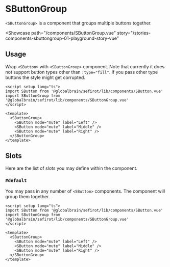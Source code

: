 <script setup lang="ts">
import SButton from 'sefirot/components/SButton.vue'
import SButtonGroup from 'sefirot/components/SButtonGroup.vue'
</script>

# SButtonGroup

`<SButtonGroup>` is a component that groups multiple buttons together.

<Showcase
  path="/components/SButtonGroup.vue"
  story="/stories-components-sbuttongroup-01-playground-story-vue"
>
  <SButtonGroup>
    <SButton mode="mute" label="Left" />
    <SButton mode="mute" label="Middle" />
    <SButton mode="mute" label="Right" />
  </SButtonGroup>
</Showcase>

## Usage

Wrap `<SButton>` with `<SButtonGroup>` component. Note that currently it does not support button types other than `:type="fill"`. If you pass other type buttons the style might get corrupted.

```vue
<script setup lang="ts">
import SButton from '@globalbrain/sefirot/lib/components/SButton.vue'
import SButtonGroup from '@globalbrain/sefirot/lib/components/SButtonGroup.vue'
</script>

<template>
  <SButtonGroup>
    <SButton mode="mute" label="Left" />
    <SButton mode="mute" label="Middle" />
    <SButton mode="mute" label="Right" />
  </SButtonGroup>
</template>
```

## Slots

Here are the list of slots you may define within the component.

### `#default`

You may pass in any number of `<SButton>` components. The component will group them together.

```vue
<script setup lang="ts">
import SButton from '@globalbrain/sefirot/lib/components/SButton.vue'
import SButtonGroup from '@globalbrain/sefirot/lib/components/SButtonGroup.vue'
</script>

<template>
  <SButtonGroup>
    <SButton mode="mute" label="Left" />
    <SButton mode="mute" label="Middle" />
    <SButton mode="mute" label="Right" />
  </SButtonGroup>
</template>
```
